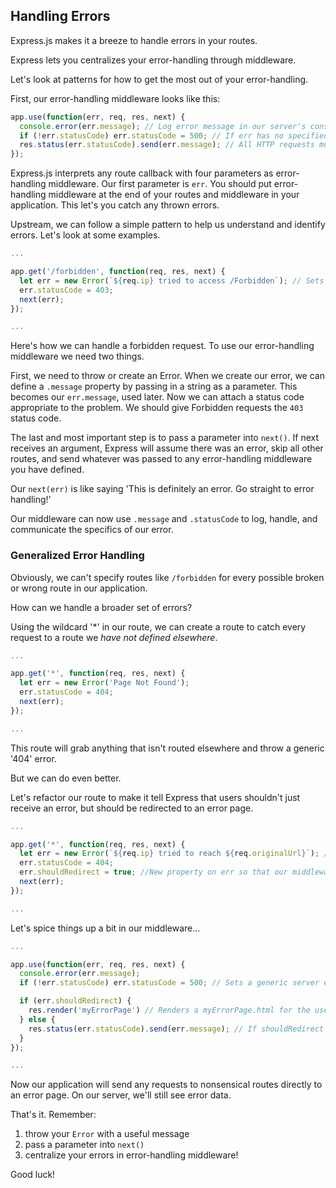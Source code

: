 ## Handling Errors
Express.js makes it a breeze to handle errors in your routes.

Express lets you centralizes your error-handling through middleware.

Let's look at patterns for how to get the most out of your error-handling.

First, our error-handling middleware looks like this:

```js
app.use(function(err, req, res, next) {
  console.error(err.message); // Log error message in our server's console
  if (!err.statusCode) err.statusCode = 500; // If err has no specified error code, set error code to 'Internal Server Error (500)'
  res.status(err.statusCode).send(err.message); // All HTTP requests must have a response, so let's send back an error with its status code and message
});
```

Express.js interprets any route callback with four parameters as error-handling middleware. Our first parameter is `err`. You should put error-handling middleware at the end of your routes and middleware in your application. This let's you catch any thrown errors.

Upstream, we can follow a simple pattern to help us understand and identify errors. Let's look at some examples.

```js
...

app.get('/forbidden', function(req, res, next) {
  let err = new Error(`${req.ip} tried to access /Forbidden`); // Sets error message, includes the requester's ip address!
  err.statusCode = 403;
  next(err);
});

...

```

Here's how we can handle a forbidden request. To use our error-handling middleware we need two things.

First, we need to throw or create an Error. When we create our error, we can define a `.message` property by passing in a string as a parameter. This becomes our `err.message`, used later. Now we can attach a status code appropriate to the problem. We should give Forbidden requests the `403` status code.

The last and most important step is to pass a parameter into `next()`. If next receives an argument, Express will assume there was an error, skip all other routes, and send whatever was passed to any error-handling middleware you have defined.

Our `next(err)` is like saying 'This is definitely an error. Go straight to error handling!'

Our middleware can now use `.message` and `.statusCode` to log, handle, and communicate the specifics of our error.

### Generalized Error Handling
Obviously, we can't specify routes like `/forbidden` for every possible broken or wrong route in our application.

How can we handle a broader set of errors?

Using the wildcard '\*' in our route, we can create a route to catch every request to a route we *have not defined elsewhere*.

```js
...

app.get('*', function(req, res, next) {
  let err = new Error('Page Not Found');
  err.statusCode = 404;
  next(err);
});

...
```

This route will grab anything that isn't routed elsewhere and throw a generic '404' error.

But we can do even better.

Let's refactor our route to make it tell Express that users shouldn't just receive an error, but should be redirected to an error page.

```js
...

app.get('*', function(req, res, next) {
  let err = new Error(`${req.ip} tried to reach ${req.originalUrl}`); // Tells us which IP tried to reach a particular URL
  err.statusCode = 404;
  err.shouldRedirect = true; //New property on err so that our middleware will redirect
  next(err);
});

...
```

Let's spice things up a bit in our middleware...

```js
...

app.use(function(err, req, res, next) {
  console.error(err.message);
  if (!err.statusCode) err.statusCode = 500; // Sets a generic server error status code if none is part of the err

  if (err.shouldRedirect) {
    res.render('myErrorPage') // Renders a myErrorPage.html for the user
  } else {
    res.status(err.statusCode).send(err.message); // If shouldRedirect is not defined in our error, sends our original err data
  }
});

...
```

Now our application will send any requests to nonsensical routes directly to an error page. On our server, we'll still see error data.

That's it. Remember:
1. throw your `Error` with a useful message
2. pass a parameter into `next()`
3. centralize your errors in error-handling middleware!

Good luck!
